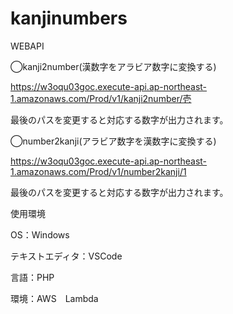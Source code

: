 # kanjinumbers
WEBAPI

◯kanji2number(漢数字をアラビア数字に変換する)

https://w3oqu03goc.execute-api.ap-northeast-1.amazonaws.com/Prod/v1/kanji2number/壱

最後のパスを変更すると対応する数字が出力されます。

◯number2kanji(アラビア数字を漢数字に変換する)

https://w3oqu03goc.execute-api.ap-northeast-1.amazonaws.com/Prod/v1/number2kanji/1

最後のパスを変更すると対応する数字が出力されます。

使用環境

OS：Windows

テキストエディタ：VSCode

言語：PHP

環境：AWS　Lambda
